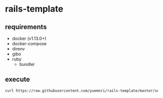 # rails-template

## requirements

- docker (v1.13.0+)
- docker-compose
- direnv
- gibo
- ruby
  - bundler

## execute

```bash
curl https://raw.githubusercontent.com/yuemori/rails-template/master/setup.sh | bash -x
```
